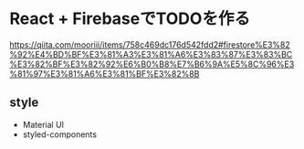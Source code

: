 # React + FirebaseでTODOを作る
https://qiita.com/mooriii/items/758c469dc176d542fdd2#firestore%E3%82%92%E4%BD%BF%E3%81%A3%E3%81%A6%E3%83%87%E3%83%BC%E3%82%BF%E3%82%92%E6%B0%B8%E7%B6%9A%E5%8C%96%E3%81%97%E3%81%A6%E3%81%BF%E3%82%8B

## style
- Material UI
- styled-components